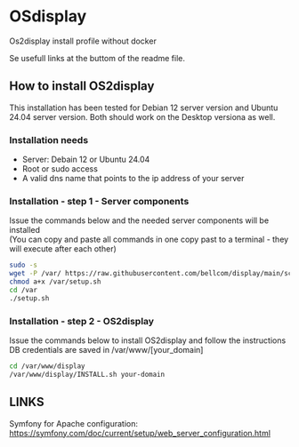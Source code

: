 # OSdisplay
Os2display install profile without docker

Se usefull links at the buttom of the readme file. 

## How to install OS2display
This installation has been tested for Debian 12 server version and Ubuntu 24.04 server version. 
Both should work on the Desktop versiona as well. 

### Installation needs
- Server: Debain 12 or Ubuntu 24.04
- Root or sudo access
- A valid dns name that points to the ip address of your server

### Installation - step 1 - Server components
Issue the commands below and the needed server components will be installed  
(You can copy and paste all commands in one copy past to a terminal - they will execute after each other)

```bash
sudo -s
wget -P /var/ https://raw.githubusercontent.com/bellcom/display/main/scripts/setup.sh 
chmod a+x /var/setup.sh
cd /var
./setup.sh
```

### Installation - step 2 - OS2display
Issue the commands below to install OS2display and follow the instructions
DB credentials are saved in /var/www/[your_domain]
```bash
cd /var/www/display
/var/www/display/INSTALL.sh your-domain
```


## LINKS
Symfony for Apache configuration: https://symfony.com/doc/current/setup/web_server_configuration.html
 

